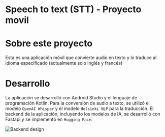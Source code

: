# Speech to text (STT) - Proyecto movil

# Sobre este proyecto
Esta es una aplicación móvil que convierte audio en texto y lo traduce al idioma especificado (actualmente solo inglés y francés)

# Desarrollo
La aplicación se desarrolló con Android Studio y el lenguaje de programación Kotlin.
Para la conversión de audio a texto, se utilizó el modelo ```OpenAI Whisper``` y el modelo ```Helsinki NLP``` para la traducción.
El backend de la aplicación, incluyendo los modelos de IA, se desarrolló con Fastapi y se implementó en ```Hugging Face```.

![Backend design](https://i.ibb.co/N6P6SBYZ/Untitled-2025-07-14-0256.png)
